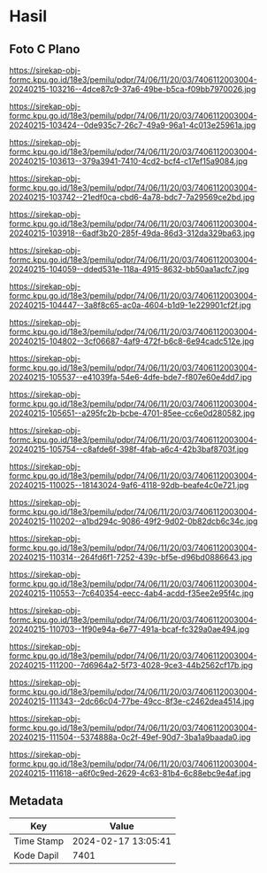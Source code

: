 # Hasil

## Foto C Plano

https://sirekap-obj-formc.kpu.go.id/18e3/pemilu/pdpr/74/06/11/20/03/7406112003004-20240215-103216--4dce87c9-37a6-49be-b5ca-f09bb7970026.jpg

https://sirekap-obj-formc.kpu.go.id/18e3/pemilu/pdpr/74/06/11/20/03/7406112003004-20240215-103424--0de935c7-26c7-49a9-96a1-4c013e25961a.jpg

https://sirekap-obj-formc.kpu.go.id/18e3/pemilu/pdpr/74/06/11/20/03/7406112003004-20240215-103613--379a3941-7410-4cd2-bcf4-c17ef15a9084.jpg

https://sirekap-obj-formc.kpu.go.id/18e3/pemilu/pdpr/74/06/11/20/03/7406112003004-20240215-103742--21edf0ca-cbd6-4a78-bdc7-7a29569ce2bd.jpg

https://sirekap-obj-formc.kpu.go.id/18e3/pemilu/pdpr/74/06/11/20/03/7406112003004-20240215-103918--6adf3b20-285f-49da-86d3-312da329ba63.jpg

https://sirekap-obj-formc.kpu.go.id/18e3/pemilu/pdpr/74/06/11/20/03/7406112003004-20240215-104059--dded531e-118a-4915-8632-bb50aa1acfc7.jpg

https://sirekap-obj-formc.kpu.go.id/18e3/pemilu/pdpr/74/06/11/20/03/7406112003004-20240215-104447--3a8f8c65-ac0a-4604-b1d9-1e229901cf2f.jpg

https://sirekap-obj-formc.kpu.go.id/18e3/pemilu/pdpr/74/06/11/20/03/7406112003004-20240215-104802--3cf06687-4af9-472f-b6c8-6e94cadc512e.jpg

https://sirekap-obj-formc.kpu.go.id/18e3/pemilu/pdpr/74/06/11/20/03/7406112003004-20240215-105537--e41039fa-54e6-4dfe-bde7-f807e60e4dd7.jpg

https://sirekap-obj-formc.kpu.go.id/18e3/pemilu/pdpr/74/06/11/20/03/7406112003004-20240215-105651--a295fc2b-bcbe-4701-85ee-cc6e0d280582.jpg

https://sirekap-obj-formc.kpu.go.id/18e3/pemilu/pdpr/74/06/11/20/03/7406112003004-20240215-105754--c8afde6f-398f-4fab-a6c4-42b3baf8703f.jpg

https://sirekap-obj-formc.kpu.go.id/18e3/pemilu/pdpr/74/06/11/20/03/7406112003004-20240215-110025--18143024-9af6-4118-92db-beafe4c0e721.jpg

https://sirekap-obj-formc.kpu.go.id/18e3/pemilu/pdpr/74/06/11/20/03/7406112003004-20240215-110202--a1bd294c-9086-49f2-9d02-0b82dcb6c34c.jpg

https://sirekap-obj-formc.kpu.go.id/18e3/pemilu/pdpr/74/06/11/20/03/7406112003004-20240215-110314--264fd6f1-7252-439c-bf5e-d96bd0886643.jpg

https://sirekap-obj-formc.kpu.go.id/18e3/pemilu/pdpr/74/06/11/20/03/7406112003004-20240215-110553--7c640354-eecc-4ab4-acdd-f35ee2e95f4c.jpg

https://sirekap-obj-formc.kpu.go.id/18e3/pemilu/pdpr/74/06/11/20/03/7406112003004-20240215-110703--1f90e94a-6e77-491a-bcaf-fc329a0ae494.jpg

https://sirekap-obj-formc.kpu.go.id/18e3/pemilu/pdpr/74/06/11/20/03/7406112003004-20240215-111200--7d6964a2-5f73-4028-9ce3-44b2562cf17b.jpg

https://sirekap-obj-formc.kpu.go.id/18e3/pemilu/pdpr/74/06/11/20/03/7406112003004-20240215-111343--2dc66c04-77be-49cc-8f3e-c2462dea4514.jpg

https://sirekap-obj-formc.kpu.go.id/18e3/pemilu/pdpr/74/06/11/20/03/7406112003004-20240215-111504--5374888a-0c2f-49ef-90d7-3ba1a9baada0.jpg

https://sirekap-obj-formc.kpu.go.id/18e3/pemilu/pdpr/74/06/11/20/03/7406112003004-20240215-111618--a6f0c9ed-2629-4c63-81b4-6c88ebc9e4af.jpg


## Metadata

| Key        | Value               |
| ---------- | ------------------- |
| Time Stamp | 2024-02-17 13:05:41 |
| Kode Dapil | 7401                |



